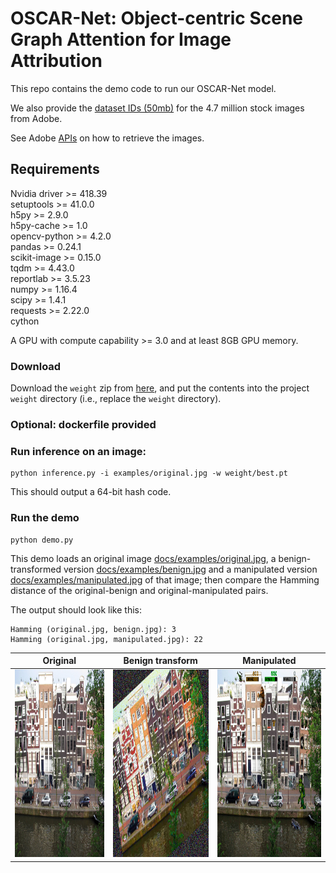 # OSCAR-Net:  Object-centric Scene Graph Attention for Image Attribution
This repo contains the demo code to run our OSCAR-Net model.  

We also provide the [dataset IDs (50mb)](https://cvssp.org/data/Flickr25K/tubui/cvpr21wmf/stock4_7M.txt) for the 4.7 million stock images from Adobe.

See Adobe [APIs](https://www.adobe.io/apis/creativecloud/stock/docs.html) on how to retrieve the images.


<!-- Please find the link to code at [link\_to\_code.txt](link\_to\_code.txt) which also stores a pretrained model. -->


## Requirements
<!-- Docker version >= 19.03 -->
<!-- Nvidia-docker2 >= 2.0.3 -->
Nvidia driver >= 418.39  
setuptools >= 41.0.0  
h5py >= 2.9.0  
h5py-cache >= 1.0  
opencv-python >= 4.2.0  
pandas >= 0.24.1  
scikit-image >= 0.15.0  
tqdm >= 4.43.0  
reportlab >= 3.5.23  
numpy >= 1.16.4  
scipy >= 1.4.1  
requests >= 2.22.0  
cython  

A GPU with compute capability >= 3.0 and at least 8GB GPU memory.  


### Download

Download the `weight` zip from [here](https://drive.google.com/file/d/1kGK-s5M5mLEYuFkGv6GKrp3bB8tWv27s/view?usp=sharing), and put the contents into the project `weight` directory (i.e., replace the `weight` directory).


### Optional: dockerfile provided


### Run inference on an image:

```
python inference.py -i examples/original.jpg -w weight/best.pt
```

This should output a 64-bit hash code.

### Run the demo

```
python demo.py
```

This demo loads an original image [docs/examples/original.jpg](docs/examples/original.jpg), a benign-transformed version [docs/examples/benign.jpg](docs/examples/benign.jpg) and a manipulated version [docs/examples/manipulated.jpg](docs/examples/manipulated.jpg) of that image; then compare the Hamming distance of the original-benign and original-manipulated pairs.

The output should look like this:
```
Hamming (original.jpg, benign.jpg): 3
Hamming (original.jpg, manipulated.jpg): 22
```

Original | Benign transform | Manipulated
:---: | :---: | :---:
<kbd><img src="docs/examples/original.jpg" height="300px"/></kbd> | <img src="docs/examples/benign.jpg" height="300px"/> | <img src="docs/examples/manipulated.jpg" height="300px"/>